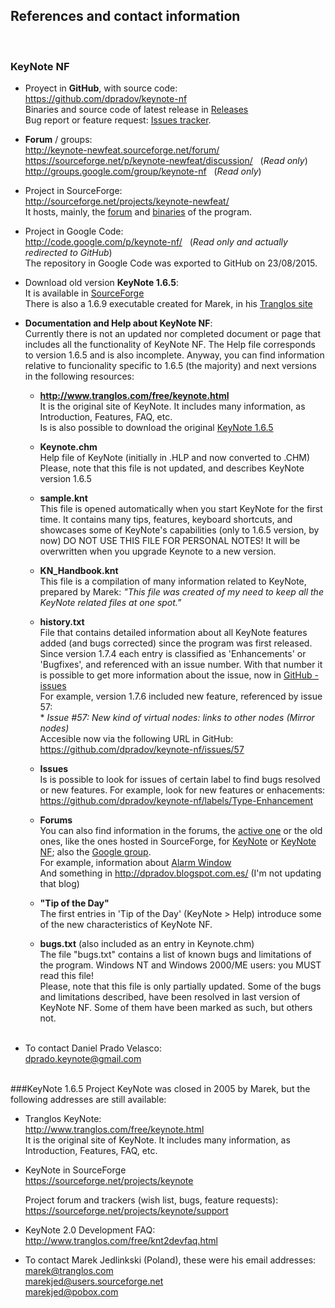 ## References and contact information
<br>

### KeyNote NF 
* Proyect in **GitHub**, with source code:  
    <https://github.com/dpradov/keynote-nf>  
    Binaries and source code of latest release in [Releases](https://github.com/dpradov/keynote-nf/releases)  
	Bug report or feature request: [Issues tracker](https://github.com/dpradov/keynote-nf/issues).
  
* **Forum** / groups:  
    <http://keynote-newfeat.sourceforge.net/forum/>  
    <https://sourceforge.net/p/keynote-newfeat/discussion/> &nbsp; (_Read only_)  
    <http://groups.google.com/group/keynote-nf> &nbsp; (_Read only_)  

* Project in SourceForge:  
  <http://sourceforge.net/projects/keynote-newfeat/>  
  It hosts, mainly, the [forum](http://keynote-newfeat.sourceforge.net/forum/) and [binaries](https://sourceforge.net/projects/keynote-newfeat/files/) of the program.
  
* Project in Google Code:  
  <http://code.google.com/p/keynote-nf/> &nbsp; (_Read only and actually redirected to GitHub_)  
  The repository in Google Code was exported to GitHub on 23/08/2015.

* Download old version **KeyNote 1.6.5**:  
  It is available in [SourceForge](https://sourceforge.net/projects/keynote/files/latest/download)  
  There is also a 1.6.9 executable created for Marek, in his [Tranglos site](http://www.tranglos.com/free/keynote.html)

* **Documentation and Help about KeyNote NF**:  
  Currently there is not an updated nor completed document or page that includes all the
  functionality of KeyNote NF. The Help file corresponds to version 1.6.5 and is also
  incomplete.
  Anyway, you can find information relative to funcionality specific to 1.6.5 (the majority) and 
  next versions in the following resources:
  
     * **http://www.tranglos.com/free/keynote.html**  
      It is the original site of KeyNote. It includes many information, as Introduction, Features, FAQ, etc.  
      Is is also possible to download the original [KeyNote 1.6.5](http://www.tranglos.com/free/keynote.html) 

     * **Keynote.chm**  
       Help file of KeyNote (initially in .HLP and now converted to .CHM)  
       Please, note that this file is not updated, and describes KeyNote version 1.6.5

     * **sample.knt**  
       This file is opened automatically when you start KeyNote for the first time. It contains many tips,
       features, keyboard shortcuts, and showcases some of KeyNote's capabilities (only to 1.6.5 version, by now)
       DO NOT USE THIS FILE FOR PERSONAL NOTES! It will be overwritten when you upgrade Keynote to a new version.
  
     * **KN_Handbook.knt**  
      This file is a compilation of many information related to KeyNote, prepared by Marek: 
      _"This file was created of my need to keep all the KeyNote related files at one spot."_
   
     * **history.txt**  
       File that contains detailed information about all KeyNote features added (and bugs corrected) since the 
       program was first released.
       Since version 1.7.4 each entry is classified as 'Enhancements' or 'Bugfixes', and referenced with 
       an issue number.
       With that number it is possible to get more information about the issue, now in
       [GitHub - issues](https://github.com/dpradov/keynote-nf/issues)  
       For example, version 1.7.6 included new feature, referenced by issue 57:  
           * _Issue #57: New kind of virtual nodes: links to other nodes (Mirror nodes)_  
       Accesible now via the following URL in GitHub: <https://github.com/dpradov/keynote-nf/issues/57>   
  
     * **Issues**  
       Is is possible to look for issues of certain label to find bugs resolved or new features.
       For example, look for new features or enhacements:  
       <https://github.com/dpradov/keynote-nf/labels/Type-Enhancement>
  
     * **Forums**  
       You can also find information in the forums, the [active one](http://keynote-newfeat.sourceforge.net/forum/) or the
       old ones, like the ones hosted in SourceForge, for [KeyNote](https://sourceforge.net/projects/keynote/support) 
       or [KeyNote NF](https://sourceforge.net/p/keynote-newfeat/discussion/); 
       also the [Google group](http://groups.google.com/group/keynote-nf).  
       For example, information about [Alarm Window](http://keynote-newfeat.sourceforge.net/forum/viewtopic.php?f=18&t=47)  
       And something in http://dpradov.blogspot.com.es/ (I'm not updating that blog)
  
     * **"Tip of the Day"**  
       The first entries in 'Tip of the Day' (KeyNote > Help) introduce some of the new characteristics of KeyNote NF. 
  
     * **bugs.txt** (also included as an entry in Keynote.chm)  
       The file "bugs.txt" contains a list of known bugs and limitations of the program. 
       Windows NT and Windows 2000/ME users: you MUST read this file!  
       Please, note that this file is only partially updated. Some of the bugs and limitations 
       described, have been resolved in last version of KeyNote NF. Some of them have been marked 
       as such, but others not.
<br><br>

* To contact Daniel Prado Velasco:  
  dprado.keynote@gmail.com
  
<br>  
###KeyNote 1.6.5  
Project KeyNote was closed in 2005 by Marek, but the following addresses are still available:

* Tranglos KeyNote:   
   <http://www.tranglos.com/free/keynote.html>   
   It is the original site of KeyNote. It includes many information, as Introduction, Features, FAQ, etc.
   
* KeyNote in SourceForge   
   <https://sourceforge.net/projects/keynote>  

   Project forum and trackers (wish list, bugs, feature requests):  
   <https://sourceforge.net/projects/keynote/support>
   
* KeyNote 2.0 Development FAQ:  
  <http://www.tranglos.com/free/knt2devfaq.html>

* To contact Marek Jedlinkski (Poland), these were his email addresses:  
  marek@tranglos.com  
  marekjed@users.sourceforge.net  
  marekjed@pobox.com  
  